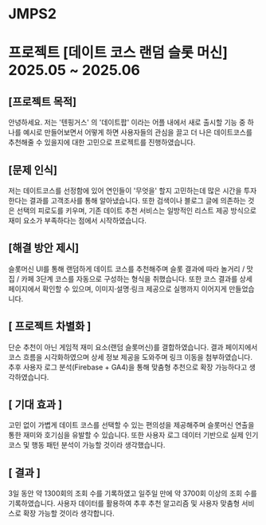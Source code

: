 # JMPS2

프로젝트 [데이트 코스 랜덤 슬롯 머신]
2025.05 ~ 2025.06
===
## [프로젝트 목적]
안녕하세요. 저는 '텐핑거스' 의 '데이트팝' 이라는 어플 내에서 새로 출시할 기능 중 하나를 예시로 만들어보면서 
어떻게 하면 사용자들의 관심을 끌고 더 나은 데이트코스를 추천해줄 수 있을지에 대한 고민으로 프로젝트를 진행하였습니다.

## [문제 인식]
저는 데이트코스를 선정함에 있어 연인들이 '무엇을' 할지 고민하는데 많은 시간을 투자한다는 결과를 고객조사를 통해 알아냈습니다.
또한 검색이나 블로그 글에 의존하는 것은 선택의 피로도를 키우며,
기존 데이트 추천 서비스는 일방적인 리스트 제공 방식으로 재미 요소가 부족하다는 점에서 시작하였습니다.

## [해결 방안 제시]
슬롯머신 UI를 통해 랜덤하게 데이트 코스를 추천해주며 
슬롯 결과에 따라 놀거리 / 맛집 / 카페 3단계 코스를 자동으로 구성하는 형식을 취했습니다.
또한 코스 결과를 상세 페이지에서 확인할 수 있으며, 이미지·설명·링크 제공으로 실행까지 이어지게 만들었습니다.

## [ 프로젝트 차별화 ]
단순 추천이 아닌 게임적 재미 요소(랜덤 슬롯머신)를 결합하였습니다.
결과 페이지에서 코스 흐름을 시각화하였으며 상세 정보 제공을 도와주며 링크 이동을 첨부하였습니다.
추후 사용자 로그 분석(Firebase + GA4)을 통해 맞춤형 추천으로 확장 가능하다고 생각하였습니다.

## [ 기대 효과 ]
고민 없이 가볍게 데이트 코스를 선택할 수 있는 편의성을 제공해주며
슬롯머신 연출을 통한 재미와 호기심을 유발할 수 있습니다.
또한 사용자 로그 데이터 기반으로 실제 인기 코스 및 행동 패턴 분석이 가능할 것이라 생각했습니다.

## [ 결과 ]
3일 동안 약 1300회의 조회 수를 기록하였고 일주일 만에 약 3700회 이상의 조회 수를 기록하였습니다.
사용자 데이터를 활용하여 추후 추천 알고리즘 및 사용자 맞춤형 서비스로 확장 가능할 것이라 생각합니다.
